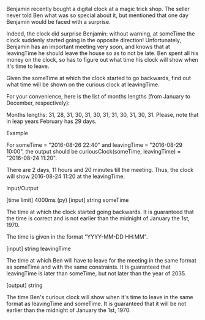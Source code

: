 Benjamin recently bought a digital clock at a magic trick shop. The seller never told Ben what was so special about it, but mentioned that one day Benjamin would be faced with a surprise.

Indeed, the clock did surprise Benjamin: without warning, at someTime the clock suddenly started going in the opposite direction! Unfortunately, Benjamin has an important meeting very soon, and knows that at leavingTime he should leave the house so as to not be late. Ben spent all his money on the clock, so has to figure out what time his clock will show when it's time to leave.

Given the someTime at which the clock started to go backwards, find out what time will be shown on the curious clock at leavingTime.

For your convenience, here is the list of months lengths (from January to December, respectively):

Months lengths: 31, 28, 31, 30, 31, 30, 31, 31, 30, 31, 30, 31.
Please, note that in leap years February has 29 days.

Example

For someTime = "2016-08-26 22:40" and leavingTime = "2016-08-29 10:00", the output should be
curiousClock(someTime, leavingTime) = "2016-08-24 11:20".

There are 2 days, 11 hours and 20 minutes till the meeting. Thus, the clock will show 2016-08-24 11:20 at the leavingTime.

Input/Output

[time limit] 4000ms (py)
[input] string someTime

The time at which the clock started going backwards. It is guaranteed that the time is correct and is not earlier than the midnight of January the 1st, 1970.

The time is given in the format "YYYY-MM-DD HH:MM".

[input] string leavingTime

The time at which Ben will have to leave for the meeting in the same format as someTime and with the same constraints.
It is guaranteed that leavingTime is later than someTime, but not later than the year of 2035.

[output] string

The time Ben's curious clock will show when it's time to leave in the same format as leavingTime and someTime. It is guaranteed that it will be not earlier than the midnight of January the 1st, 1970.
